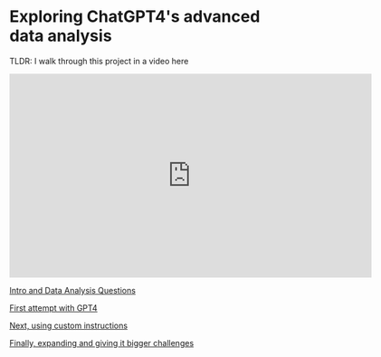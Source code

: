 # Exploring ChatGPT4's advanced data analysis

TLDR: I walk through this project in a video here

<iframe width="640" height="360" src="https://www.loom.com/embed/dcd85c70a662402eb6c933814d8e7478?sid=acfe94f4-76e4-4d5f-b6c5-7d869559a40a" frameborder="0" webkitallowfullscreen mozallowfullscreen allowfullscreen></iframe>


[Intro and Data Analysis Questions](Human%20data%20analysis.ipynb)

[First attempt with GPT4](GPT4%20No%20CustInst.ipynb)

[Next, using custom instructions](GPT4%20Yes%20CustInst%201.ipynb)

[Finally, expanding and giving it bigger challenges](GPT4%20Yes%20CustInst%202.ipynb)


